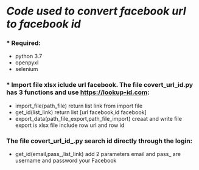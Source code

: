 # *Code used to convert facebook url to facebook id*
### * Required:
  - python 3.7
  - openpyxl
  - selenium
### * Import file xlsx iclude url facebook. The file covert_url_id.py has 3 functions and use https://lookup-id.com: 
  - import_file(path_file) return list link from import file
  - get_id(list_link) return list [url facebook,id facebook]
  - export_data(path_file_export,path_file_import) creaat and write file export is xlsx file include row url and row id
### The file covert_url_id_.py search id directly through the login:
  - get_id(email,pass_,list_link) add 2 parameters email and pass_ are username and password your Facebook 
